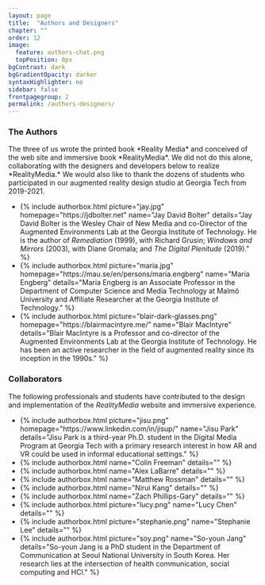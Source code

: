 ```yaml
---
layout: page
title:  "Authors and Designers"
chapter: ""
order: 12
image:
  feature: authors-chat.png
  topPosition: 0px
bgContrast: dark
bgGradientOpacity: darker
syntaxHighlighter: no
sidebar: false
frontpagegroup: 2
permalink: /authors-designers/
---
```

<h3>The Authors</h3>
The three of us wrote the printed book *Reality Media* and conceived of the web site and immersive book *RealityMedia*. We did not do this alone, collaborating with the designers and developers below to realize *RealityMedia.*  We would also like to thank the dozens of students who participated in our augmented reality design studio at Georgia Tech from 2019-2021.

<div class="blockGroup">
    <ul class="blockGroup-list">
        <li class="block w33">
          {% include authorbox.html picture="jay.jpg" homepage="https://jdbolter.net" name="Jay David Bolter" details="Jay David Bolter is the Wesley Chair of New Media and co-Director of the Augmented Environments Lab at the Georgia Institute of Technology.  He is the author of <i>Remediation</i> (1999), with Richard Grusin; <i>Windows and Mirrors</i> (2003), with Diane Gromala; and <i>The Digital Plenitude</i> (2019)." %}
        </li>
        <li class="block w33">
          {% include authorbox.html picture="maria.jpg" homepage="https://mau.se/en/persons/maria.engberg" name="Maria Engberg" details="Maria Engberg is an Associate Professor in the Department of Computer Science and Media Technology at Malmö University and Affiliate Researcher at the Georgia Institute of Technology." %}
        </li>
        <li class="block w33">
          {% include authorbox.html picture="blair-dark-glasses.png" homepage="https://blairmacintyre.me/" name="Blair MacIntyre" details="Blair MacIntyre is a Professor and co-director of the Augmented Environments Lab at the Georgia Institute of Technology. He has been an active researcher in the field of augmented reality since its inception in the 1990s." %}
        </li>
    </ul>
</div>

### Collaborators

The following professionals and students have contributed to the design and implementation of the *RealityMedia* website and immersive experience.

<div class="blockGroup">
    <ul class="blockGroup-list">
        <li class="block w25">
          {% include authorbox.html picture="jisu.png" homepage="https://www.linkedin.com/in/jisup/" name="Jisu Park" details="Jisu Park is a third-year Ph.D. student in the Digital Media Program at Georgia Tech with a primary research interest in how AR and VR could be used in informal educational settings." %}
        </li>
        <li class="block w25">
          {% include authorbox.html name="Colin Freeman" details="" %}
        </li>
        <li class="block w25">
          {% include authorbox.html name="Alex LaBarre" details="" %}
        </li>
        <li class="block w25">
          {% include authorbox.html name="Matthew Rossman" details="" %}
        </li>
        <li class="block w25">
          {% include authorbox.html name="Nirui Kang" details="" %}
        </li>
        <li class="block w25">
          {% include authorbox.html name="Zach Phillips-Gary" details="" %}
        </li>
        <li class="block w25">
          {% include authorbox.html picture="lucy.png" name="Lucy Chen" details="" %}
        </li>
        <li class="block w25">
          {% include authorbox.html picture="stephanie.png" name="Stephanie Lee" details="" %}
        </li>
        <li class="block w25">
          {% include authorbox.html picture="soy.png" name="So-youn Jang" details="So-youn Jang is a PhD student in the Department of Communication at Seoul National University in South Korea. Her research lies at the intersection of health communication, social computing and HCl." %}
        </li>
    </ul>
</div>


